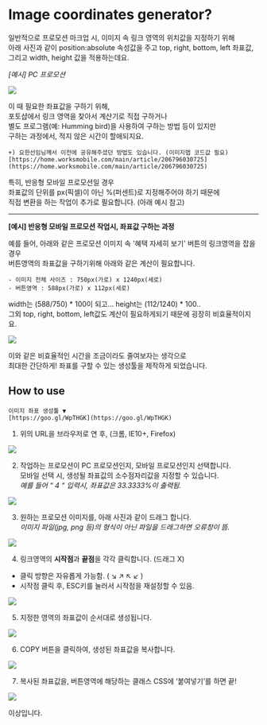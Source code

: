 # Image coordinates generator?
일반적으로 프로모션 마크업 시, 이미지 속 링크 영역의 위치값을 지정하기 위해<br>
아래 사진과 같이 position:absolute 속성값을 주고 top, right, bottom, left 좌표값,
그리고 width, height 값을 적용하는데요.

*[예시] PC 프로모션*

![](http://thisisneverthat.dothome.co.kr/study/img/1.jpg)



이 때 필요한 좌표값을 구하기 위해,<br>
포토샵에서 링크 영역을 찾아서 계산기로 직접 구하거나<br>
별도 프로그램(예: Humming bird)을 사용하여 구하는 방법 등이 있지만<br>
구하는 과정에서, 적지 않은 시간이 할애되지요.

 
    +) 요한선임님께서 이전에 공유해주셨던 방법도 있습니다. (이미지맵 코드값 필요)
    [https://home.worksmobile.com/main/article/206796030725](https://home.worksmobile.com/main/article/206796030725)
 


특히, 반응형 모바일 프로모션일 경우<br>
좌표값의 단위를 px(픽셀)이 아닌 %(퍼센트)로 지정해주어야 하기 때문에<br>
직접 변환을 하는 작업이 추가로 필요합니다. (아래 예시 참고)


- - -

**[예시] 반응형 모바일 프로모션 작업시, 좌표값 구하는 과정**
 
예를 들어, 아래와 같은 프로모션 이미지 속 '혜택 자세히 보기' 버튼의 링크영역을 잡을 경우<br>
버튼영역의 좌표값을 구하기위해 아래와 같은 계산이 필요합니다.

    - 이미지 전체 사이즈 : 750px(가로) x 1240px(세로)
    - 버튼영역 : 588px(가로) x 112px(세로)
 
width는 (588/750) * 100이 되고... height는 (112/1240) * 100..<br>
그외 top, right, bottom, left값도 계산이 필요하게되기 때문에 굉장히 비효율적이지요.

![](http://thisisneverthat.dothome.co.kr/study/img/2.jpg)

 
 
이와 같은 비효율적인 시간을 조금이라도 줄여보자는 생각으로<br>
최대한 간단하게! 좌표를 구할 수 있는 생성툴을 제작하게 되었습니다.
 
 
 
 
 
 
 
 
## How to use

    이미지 좌표 생성툴 ▼
    [https://goo.gl/WpTHGK](https://goo.gl/WpTHGK)
 
 
1) 위의 URL을 브라우저로 연 후, (크롬, IE10+, Firefox) 

![](http://thisisneverthat.dothome.co.kr/study/img/3.png) 



2) 작업하는 프로모션이 PC 프로모션인지, 모바일 프로모션인지 선택합니다.<br>
모바일 선택 시, 생성될 좌표값의 소수점자리값을 지정할 수 있습니다.<br>
*예를 들어 “ 4 “ 입력시, 좌표값은 33.3333%이 출력됨.*

![](http://thisisneverthat.dothome.co.kr/study/img/4.gif) 






3) 원하는 프로모션 이미지를, 아래 사진과 같이 드래그 합니다.<br>
 *이미지 파일(jpg, png 등)의 형식이 아닌 파일을 드래그하면 오류창이 뜸.*

![](http://thisisneverthat.dothome.co.kr/study/img/5.gif) 






4) 링크영역의 **시작점**과 **끝점**을 각각 클릭합니다. (드래그 X)

* 클릭 방향은 자유롭게 가능함. ( ↘ ↗ ↖ ↙ )
* 시작점 클릭 후, ESC키를 눌러서 시작점을 재설정할 수 있음.

![](http://thisisneverthat.dothome.co.kr/study/img/6.gif) 





5) 지정한 영역의 좌표값이 순서대로 생성됩니다.

![](http://thisisneverthat.dothome.co.kr/study/img/7.gif) 
 
 

6) COPY 버튼을 클릭하여, 생성된 좌표값을 복사합니다.

![](http://thisisneverthat.dothome.co.kr/study/img/8.gif) 



7) 복사된 좌표값을, 버튼영역에 해당하는 클래스 CSS에 ‘붙여넣기’를 하면 끝!

![](http://thisisneverthat.dothome.co.kr/study/img/9.gif) 
 
 
 
이상입니다.


